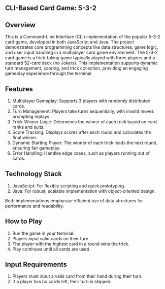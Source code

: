 ## CLI-Based Card Game: 5-3-2 

## Overview
This is a Command-Line Interface (CLI) implementation of the popular 5-3-2 card game, developed in both JavaScript and Java. The project demonstrates core programming concepts like data structures, game logic, and user input handling in a multiplayer card game environment. The 5-3-2 card game is a trick-taking game typically played with three players and a standard 52-card deck (no Jokers). This implementation supports dynamic turn management, scoring, and trick collection, providing an engaging gameplay experience through the terminal.

## Features
1. Multiplayer Gameplay: Supports 3 players with randomly distributed cards.
2. Turn Management: Players take turns sequentially, with invalid moves prompting replays.
3. Trick-Winner Logic: Determines the winner of each trick based on card ranks and suits.
4. Score Tracking: Displays scores after each round and calculates the final winner.
5. Dynamic Starting Player: The winner of each trick leads the next round, ensuring fair gameplay.
6. Error Handling: Handles edge cases, such as players running out of cards.

## Technology Stack
1. JavaScript: For flexible scripting and quick prototyping.
2. Java: For robust, scalable implementation with object-oriented design.

Both implementations emphasize efficient use of data structures for performance and readability.

## How to Play
1. Run the game in your terminal.
2. Players input valid cards on their turn.
3. The player with the highest card in a round wins the trick.
4. Play continues until all cards are used.

## Input Requirements
1. Players must input a valid card from their hand during their turn.
2. If a player has no cards left, their turn is skipped.

